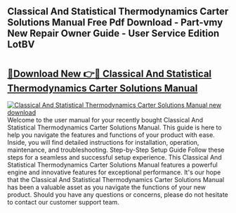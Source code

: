 ## Classical And Statistical Thermodynamics Carter Solutions Manual Free Pdf Download - Part-vmy New Repair Owner Guide - User Service Edition LotBV

# <h2><a href="http://bc81072.oget.top/?id=Classical+And+Statistical+Thermodynamics+Carter+Solutions+Manual">🔗Download New 👉🔴 Classical And Statistical Thermodynamics Carter Solutions Manual</a></h2>

[![Classical And Statistical Thermodynamics Carter Solutions Manual new download](https://i.imgur.com/5g1atiW.png)](http://bc81072.oget.top/?id=Classical+And+Statistical+Thermodynamics+Carter+Solutions+Manual)
Welcome to the user manual for your recently bought Classical And Statistical Thermodynamics Carter Solutions Manual. This guide is here to help you navigate the features and functions of your product with ease. Inside, you will find detailed instructions for installation, operation, maintenance, and troubleshooting. Step-by-Step Setup Guide Follow these steps for a seamless and successful setup experience. This Classical And Statistical Thermodynamics Carter Solutions Manual features a powerful engine and innovative features for exceptional performance. It's our hope that the Classical And Statistical Thermodynamics Carter Solutions Manual has been a valuable asset as you navigate the functions of your new product. Should you have any questions or concerns, please do not hesitate to contact our customer support team.
